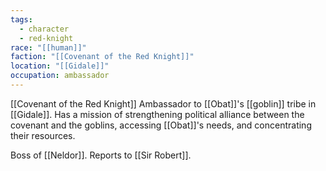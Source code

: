 ```yaml
---
tags:
  - character
  - red-knight
race: "[[human]]"
faction: "[[Covenant of the Red Knight]]"
location: "[[Gidale]]"
occupation: ambassador
---
```

[[Covenant of the Red Knight]] Ambassador to [[Obat]]'s [[goblin]] tribe in [[Gidale]]. Has a mission of strengthening political alliance between the covenant and the goblins, accessing [[Obat]]'s needs, and concentrating their resources.

Boss of [[Neldor]].
Reports to [[Sir Robert]].

